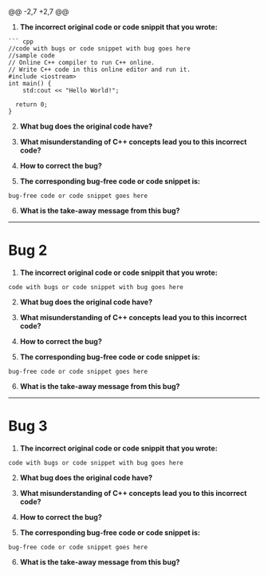 @@ -2,7 +2,7 @@
1. **The incorrect original code or code snippit that you wrote:**

```
``` cpp
//code with bugs or code snippet with bug goes here
//sample code
// Online C++ compiler to run C++ online.
// Write C++ code in this online editor and run it.
#include <iostream>
int main() {
    std:cout << "Hello World!";
  
  return 0;
}
```
2. **What bug does the original code have?**
  
3. **What misunderstanding of C++ concepts lead you to this incorrect code?**
4. **How to correct the bug?**
5. **The corresponding bug-free code or code snippet is:**
```
bug-free code or code snippet goes here
```
6. **What is the take-away message from this bug?**
---
# Bug 2
1. **The incorrect original code or code snippit that you wrote:**
```
code with bugs or code snippet with bug goes here
```
2. **What bug does the original code have?**
  
3. **What misunderstanding of C++ concepts lead you to this incorrect code?**
4. **How to correct the bug?**
5. **The corresponding bug-free code or code snippet is:**
```
bug-free code or code snippet goes here
```
6. **What is the take-away message from this bug?**
---
# Bug 3
1. **The incorrect original code or code snippit that you wrote:**
```
code with bugs or code snippet with bug goes here
```
2. **What bug does the original code have?**
  
3. **What misunderstanding of C++ concepts lead you to this incorrect code?**
4. **How to correct the bug?**
5. **The corresponding bug-free code or code snippet is:**
```
bug-free code or code snippet goes here
```
6. **What is the take-away message from this bug?**
